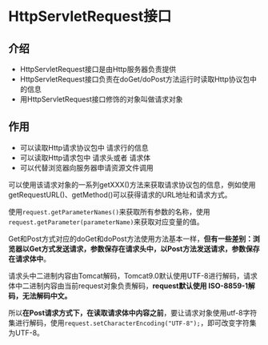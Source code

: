 # HttpServletRequest接口



## 介绍

- HttpServletRequest接口是由Http服务器负责提供
- HttpServletRequest接口负责在doGet/doPost方法运行时读取Http协议包中的信息
- 用HttpServletRequest接口修饰的对象叫做请求对象



## 作用

- 可以读取Http请求协议包中 请求行的信息
- 可以读取Http请求包中 请求头或者 请求体
- 可以代替浏览器向服务器申请资源文件调用



可以使用该请求对象的一系列getXXX()方法来获取请求协议包的信息，例如使用getRequestURL()、getMethod()可以获得请求的URL地址和请求方式。

使用`request.getParameterNames()`来获取所有参数的名称，使用`request.getParameter(parameterName)`来获取对应变量的值。

Get和Post方式对应的doGet和doPost方法使用方法基本一样，**但有一些差别：浏览器以Get方式发送请求，参数保存在请求头中，以Post方法发送请求，参数保存在请求体中**。

请求头中二进制内容由Tomcat解码，Tomcat9.0默认使用UTF-8进行解码，请求体中二进制内容由当前request对象负责解码，**request默认使用 ISO-8859-1解码，无法解码中文。**

所以**在Post请求方式下，在读取请求体中内容之前**，要让请求对象使用utf-8字符集进行解码，使用`request.setCharacterEncoding("UTF-8");`，即可改变字符集为UTF-8。